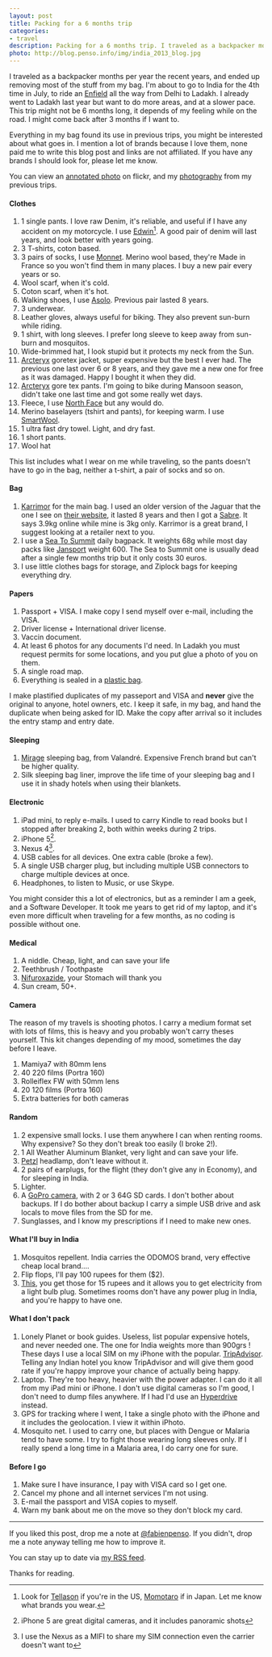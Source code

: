 ```yaml
--- 
layout: post
title: Packing for a 6 months trip
categories: 
- travel
description: Packing for a 6 months trip. I traveled as a backpacker months per years the recent years, and ended up removing most of the stuff from my bag. This is what I pack.
photo: http://blog.penso.info/img/india_2013_blog.jpg
---
```


I traveled as a backpacker months per year the recent years, and ended up
removing most of the stuff from my bag. I'm about to go to India for the 4th
time in July, to ride an [Enfield](http://royalenfield.com/) all the way from
Delhi to Ladakh. I already went to Ladakh last year but want to do more areas,
and at a slower pace. This trip might not be 6 months long, it depends of my
feeling while on the road. I might come back after 3 months if I want to.

Everything in my bag found its use in previous trips, you might be interested
about what goes in. I mention a lot of brands because I love them, none paid me
to write this blog post and links are not affiliated. If you have any brands I
should look for, please let me know.

You can view an [annotated
photo](http://www.flickr.com/photos/penso/9056928803/) on flickr, and my
[photography](http://www.fabienpenso.com/) from my previous trips.

#### Clothes

1. 1 single pants. I love raw Denim, it's reliable, and useful if I have any
	accident on my motorcycle. I use [Edwin](http://www.edwin-europe.com/)[^1]. A
	good pair of denim will last years, and look better with years going.
2. 3 T-shirts, coton based.
3. 3 pairs of socks, I use [Monnet](http://www.monnet-sports.com/). Merino wool
	based, they're Made in France so you won't find them in many places. I buy a
	new pair every years or so.
4. Wool scarf, when it's cold.
5. Coton scarf, when it's hot.
6. Walking shoes, I use [Asolo](http://www.asolo.com/). Previous pair lasted 8 years.
7. 3 underwear.
8. Leather gloves, always useful for biking. They also prevent sun-burn while
	riding.
9. 1 shirt, with long sleeves. I prefer long sleeve to keep away from
	sun-burn and mosquitos.
10. Wide-brimmed hat, I look stupid but it protects my neck from the Sun.
11. [Arcteryx](http://www.arcteryx.com/) goretex jacket, super expensive but
	the best I ever had. The previous one last over 6 or 8 years, and they gave
	me a new one for free as it was damaged. Happy I bought it when they did.
12. [Arcteryx](http://www.arcteryx.com/) gore tex pants. I'm going to
	bike during Mansoon season, didn't take one last time and got some really wet
	days.
13. Fleece, I use [North Face](http://www.northface.com) but any would do.
14. Merino baselayers (tshirt and pants), for keeping warm. I use
	[SmartWool](http://www.smartwool.com/).
15. 1 ultra fast dry towel. Light, and dry fast.
16. 1 short pants.
17. Wool hat

This list includes what I wear on me while traveling, so the pants doesn't have
to go in the bag, neither a t-shirt, a pair of socks and so on.

#### Bag

1. [Karrimor](http://www.karrimor.com/) for the main bag. I used an older
version of the Jaguar that the one I see on [their
website](http://www.karrimor.com/rucsacs/backpacking-collection/jaguar-55-75-black-pewter.html),
it lasted 8 years and then I got a
[Sabre](http://www.karrimorsf.com/sabre/item/66-sabre-60-100-plce.html). It says 
3.9kg online while mine is 3kg only. Karrimor is a great brand, I suggest
looking at a retailer next to you.
2. I use a [Sea To Summit](http://www.seatosummit.com/products/display/86)
daily bagpack. It weights 68g while most day packs like
[Jansport](http://www.jansport.com/js_product_detail.php?cid=2003&pid=TUJ0E)
weight 600. The Sea to Summit one is usually dead after a single few months
trip but it only costs 30 euros.
3. I use little clothes bags for storage, and Ziplock bags for keeping
everything dry.

#### Papers

1. Passport + VISA. I make copy I send myself over e-mail, including the VISA.
2. Driver license + International driver license.
3. Vaccin document.
4. At least 6 photos for any documents I'd need. In Ladakh you must request
permits for some locations, and you put glue a photo of you on them.
4. A single road map.
5. Everything is sealed in a [plastic bag](http://www.ziploc.com/Pages/Default.aspx).

I make plastified duplicates of my passeport and VISA and **never** give the
original to anyone, hotel owners, etc. I keep it safe, in my bag, and hand
the duplicate when being asked for ID. Make the copy after arrival so it
includes the entry stamp and entry date.

#### Sleeping

1. [Mirage](http://fr.valandre.com/Sacs_de_couchage_et_Equipements/Sacs_de_couchage/mirage.html)
sleeping bag, from Valandré. Expensive French brand but can't be higher
quality.
2. Silk sleeping bag liner, improve the life time of your sleeping bag and I
use it in shady hotels when using their blankets.

#### Electronic

1. iPad mini, to reply e-mails. I used to carry Kindle to read books but I
	stopped after breaking 2, both within weeks during 2 trips.
2. iPhone 5[^2].
3. Nexus 4[^3].
4. USB cables for all devices. One extra cable (broke a few).
5. A single USB charger plug, but including multiple USB connectors to charge
	multiple devices at once.
6. Headphones, to listen to Music, or use Skype.

You might consider this a lot of electronics, but as a reminder I am a geek,
and a Software Developer. It took me years to get rid of my laptop, and it's
even more difficult when traveling for a few months, as no coding is possible
without one.

#### Medical

1. A niddle. Cheap, light, and can save your life
2. Teethbrush / Toothpaste
3. [Nifuroxazide](http://en.wikipedia.org/wiki/Nifuroxazide), your Stomach will
	thank you
4. Sun cream, 50+.

#### Camera

The reason of my travels is shooting photos. I carry a medium format set with
lots of films, this is heavy and you probably won't carry theses yourself. This
kit changes depending of my mood, sometimes the day before I leave.

1. Mamiya7 with 80mm lens
2. 40 220 films (Portra 160)
3. Rolleiflex FW with 50mm lens
4. 20 120 films (Portra 160)
5. Extra batteries for both cameras

#### Random

1. 2 expensive small locks. I use them anywhere I can when renting rooms. Why
	expensive? So they don't break too easily (I broke 2!).
2. 1 All Weather Aluminum Blanket, very light and can save your life.
3. [Petzl](http://www.petzl.com/) headlamp, don't leave without it.
4. 2 pairs of earplugs, for the flight (they don't give any in Economy), and
	for sleeping in India.
5. Lighter.
6. A [GoPro camera](http://gopro.com/), with 2 or 3 64G SD cards. I don't
	bother about backups. If I do bother about backup I carry a simple USB drive
	and ask locals to move files from the SD for me.
7. Sunglasses, and I know my prescriptions if I need to make new ones.

#### What I'll buy in India 

1. Mosquitos repellent. India carries the ODOMOS brand, very effective cheap
	local brand....
2. Flip flops, I'll pay 100 rupees for them ($2).
3. [This](http://instagram.com/p/NdiZMduS4E/), you get those for 15 rupees and
	it allows you to get electricity from a light bulb plug. Sometimes rooms
	don't have any power plug in India, and you're happy to have one.

#### What I don't pack

1. Lonely Planet or book guides. Useless, list popular expensive hotels, and
	never needed one. The one for India weights more than 900grs ! These days I
	use a local SIM on my iPhone with the popular.
	[TripAdvisor](http://www.tripadvisor.com/). Telling any Indian hotel you know
	TripAdvisor and will give them good rate if you're happy improve your chance
	of actually being happy.
2. Laptop. They're too heavy, heavier with the power adapter. I can do it all
	from my iPad mini or iPhone. I don't use digital cameras so I'm good, I don't
	need to dump files anywhere. If I had I'd use
	an [Hyperdrive](http://www.hypershop.com/category-s/133.htm) instead.
3. GPS for tracking where I went, I take a single photo with the iPhone and it
	includes the geolocation. I view it within iPhoto.
4. Mosquito net. I used to carry one, but places with Dengue or Malaria tend to
	have some. I try to fight those wearing long sleeves only. If I really spend
	a long time in a Malaria area, I do carry one for sure.

#### Before I go

1. Make sure I have insurance, I pay with VISA card so I get one.
2. Cancel my phone and all internet services I'm not using.
3. E-mail the passport and VISA copies to myself.
4. Warn my bank about me on the move so they don't block my card.

* * * *

If you liked this post, drop me a note at
[@fabienpenso](http://twitter.com/fabienpenso). If you didn't, drop me a note
anyway telling me how to improve it.

You can stay up to date via [my RSS feed](/atom.xml).

Thanks for reading.

[^1]: Look for [Tellason](http://www.tellason.com/) if you're in the US, [Momotaro](http://www.okayamadenim.com/collections/momotaro-jeans) if in Japan. Let me know what brands you wear.
[^2]: iPhone 5 are great digital cameras, and it includes panoramic shots
[^3]: I use the Nexus as a MIFI to share my SIM connection even the carrier doesn't want to
